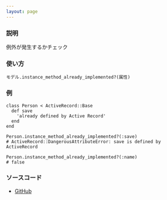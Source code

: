 ```yaml
---
layout: page
---
```

### 説明
例外が発生するかチェック

### 使い方
    モデル.instance_method_already_implemented?(属性)

### 例
    class Person < ActiveRecord::Base
      def save
        'already defined by Active Record'
      end
    end

    Person.instance_method_already_implemented?(:save)
    # ActiveRecord::DangerousAttributeError: save is defined by ActiveRecord

    Person.instance_method_already_implemented?(:name)
    # false

### ソースコード
* [GitHub](https://github.com/rails/rails/blob/f33d52c95217212cbacc8d5e44b5a8e3cdc6f5b3/activerecord/lib/active_record/attribute_methods.rb#L81)